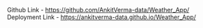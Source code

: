 Github Link - https://github.com/AnkitVerma-data/Weather_App/
Deployment Link - https://ankitverma-data.github.io/Weather_App/
